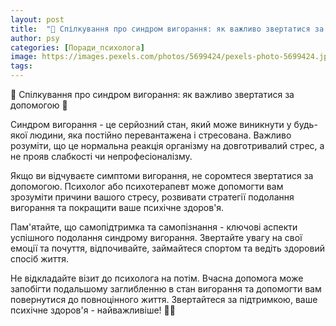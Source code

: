 ```yaml
---
layout: post
title:  "🎤 Спілкування про синдром вигорання: як важливо звертатися за допомогою."
author: psy
categories: [Поради_психолога]
image: https://images.pexels.com/photos/5699424/pexels-photo-5699424.jpeg?auto=compress&cs=tinysrgb&fit=crop&h=627&w=1200
tags: 
---
```


🎤 Спілкування про синдром вигорання: як важливо звертатися за допомогою 🧠

Синдром вигорання - це серйозний стан, який може виникнути у будь-якої людини, яка постійно перевантажена і стресована. Важливо розуміти, що це нормальна реакція організму на довготривалий стрес, а не прояв слабкості чи непрофесіоналізму.

Якщо ви відчуваєте симптоми вигорання, не соромтеся звертатися за допомогою. Психолог або психотерапевт може допомогти вам зрозуміти причини вашого стресу, розвивати стратегії подолання вигорання та покращити ваше психічне здоров'я.

Пам'ятайте, що самопідтримка та самопізнання - ключові аспекти успішного подолання синдрому вигорання. Звертайте увагу на свої емоції та почуття, відпочивайте, займайтеся спортом та ведіть здоровий спосіб життя.

Не відкладайте візит до психолога на потім. Вчасна допомога може запобігти подальшому заглибленню в стан вигорання та допомогти вам повернутися до повноцінного життя. Звертайтеся за підтримкою, ваше психічне здоров'я - найважливіше! 💪🌟


